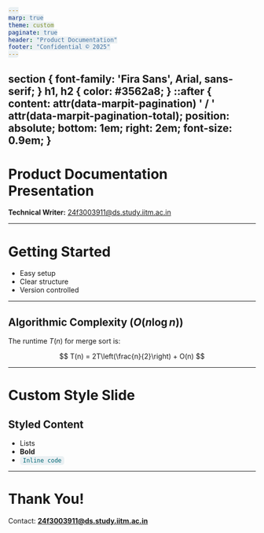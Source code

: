 ```yaml
---
marp: true
theme: custom
paginate: true
header: "Product Documentation"
footer: "Confidential © 2025"
---
```


<!-- _custom.scss -->
section {
  font-family: 'Fira Sans', Arial, sans-serif;
}
h1, h2 {
  color: #3562a8;
}
::after {
  content: attr(data-marpit-pagination) ' / ' attr(data-marpit-pagination-total);
  position: absolute;
  bottom: 1em;
  right: 2em;
  font-size: 0.9em;
}
---

# Product Documentation Presentation

**Technical Writer:** 24f3003911@ds.study.iitm.ac.in

---

<!-- _backgroundImage: url('https://images.unsplash.com/photo-1461749280684-dccba630e2f6?auto=format&fit=crop&w=800&q=80') -->
# Getting Started

- Easy setup
- Clear structure
- Version controlled

---

## Algorithmic Complexity ($O(n \log n)$)

The runtime $T(n)$ for merge sort is:

$$
T(n) = 2T\left(\frac{n}{2}\right) + O(n)
$$

---

# Custom Style Slide

<style>
section {
  background-color: #f6f9fc;
}
code {
  color: #006774 !important;
  background: #eaf0f3 !important;
  padding: 0.15em 0.5em;
  border-radius: 5px;
}
</style>

## Styled Content

- Lists
- **Bold**
- `Inline code`

---

# Thank You!

Contact: **24f3003911@ds.study.iitm.ac.in**
